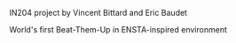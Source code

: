 IN204 project by Vincent Bittard and Eric Baudet

World's first Beat-Them-Up in ENSTA-inspired environment
